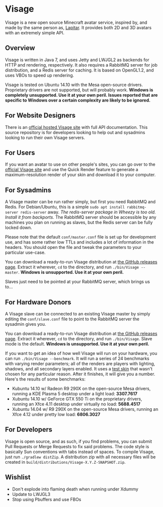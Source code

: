# Visage
Visage is a new open source Minecraft avatar service, inspired by, and made by the same person as,
[Lapitar](https://github.com/LapisBlue/Lapitar). It provides both 2D and 3D avatars with an
extremely simple API.

## Overview
Visage is written in Java 7, and uses Jetty and LWJGL2 as backends for HTTP and rendering, respectively. It also
requires a RabbitMQ server for job distribution, and a Redis server for caching. It is based on OpenGL1.2, and
uses VBOs to speed up rendering.

Visage is tested on Ubuntu 14.10 with the Mesa open-source drivers. Proprietary drivers are not supported, but
will probably work.
**Windows is completely unsupported. Use it at your own peril. Issues reported that are specific to Windows over a certain complexity are likely to be ignored.**

## For Website Designers
There is an [official hosted Visage site][1] with full API documentation.
This source repository is for developers looking to help out and sysadmins looking to run their own Visage servers.

## For Users
If you want an avatar to use on other people's sites, you can go over to the [official Visage site][1] and
use the Quick Render feature to generate a maximum-resolution render of your skin and download it to your
computer.

## For Sysadmins
A Visage master can be run rather simply, but first you need RabbitMQ and Redis. For Debian/Ubuntu, this is a
simple `sudo apt install rabbitmq-server redis-server` away. *The redis-server package in Wheezy is too old. Install it from backports.*
The RabbitMQ server should be accessible by any machines you plan on running as slaves, but the Redis server 
can be fully locked down.

Please note that the default `conf/master.conf` file is set up for development use, and has some rather low TTLs and
includes a lot of information in the headers. You should open the file and tweak the parameters to your particular
use-case.

You can download a ready-to-run Visage distribution at [the GitHub releases page](https://github.com/AesenV/Visage/releases).
Extract it wherever, `cd` to the directory, and run `./bin/Visage --master`. **Windows is unsupported. Use it at your own peril.**

Slaves just need to be pointed at your RabbitMQ server, which brings us to...

## For Hardware Donors
A Visage slave can be connected to an existing Visage master by simply editing the `conf/slave.conf` file to point to the
RabbitMQ server the sysadmin gives you.

You can download a ready-to-run Visage distribution at [the GitHub releases page](https://github.com/AesenV/Visage/releases).
Extract it wherever, `cd` to the directory, and run `./bin/Visage`. Slave mode is the default.
**Windows is unsupported. Use it at your own peril.**

If you want to get an idea of how well Visage will run on your hardware, you can run `./bin/Visage --benchmark`.
It will run a series of 24 benchmarks with varying render parameters; all of the renders are players with lighting,
shadows, and all secondary layers enabled. It uses a [test skin](https://github.com/AesenV/Visage/blob/master/src/main/resources/test_skin.png)
that wasn't chosen for any particular reason.
After it finishes, it will give you a number. Here's the results of some benchmarks:

 * Kubuntu 14.10 w/ Radeon R9 290X on the open-source Mesa drivers, running a KDE Plasma 5 desktop under a light load: **3307.7617**
 * Xubuntu 14.10 w/ GeForce GTX 550 Ti on the proprietary drivers, running an Xfce 4.11 desktop under virtually no load: **5688.4517**
 * Xubuntu 14.04 w/ R9 290X on the open-source Mesa drivers, running an Xfce 4.12 under pretty low load: **6806.3027**

## For Developers
Visage is open source, and as such, if you find problems, you can submit Pull Requests or Merge Requests to
fix said problems. The code style is basically Sun conventions with tabs instead of spaces. To compile
Visage, just run `./gradlew distZip`. A distribution zip with all necessary files will be created in
`build/distributions/Visage-X.Y.Z-SNAPSHOT.zip`.

## Wishlist
 * Don't explode into flaming death when running under Xdummy
 * Update to LWJGL3
 * Stop using Pbuffers and use FBOs

[1]: https://visage.gameminers.com/

